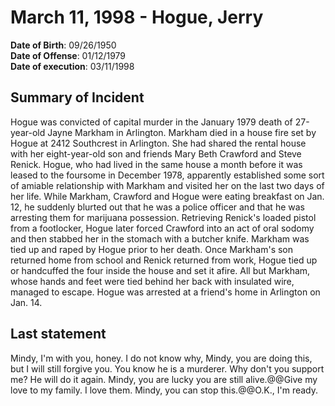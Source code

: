 # March 11, 1998 - Hogue, Jerry

**Date of Birth**: 09/26/1950<br/>
**Date of Offense**: 01/12/1979<br/>
**Date of execution**: 03/11/1998<br/>

## Summary of Incident
Hogue was convicted of capital murder in the January 1979 death of 27-year-old Jayne Markham in Arlington. Markham died in a house fire set by Hogue at 2412 Southcrest in Arlington. She had shared the rental house with her eight-year-old son and friends Mary Beth Crawford and Steve Renick. Hogue, who had lived in the same house a month before it was leased to the foursome in December 1978, apparently established some sort of amiable relationship with Markham and visited her on the last two days of her life. While Markham, Crawford and Hogue were eating breakfast on Jan. 12, he suddenly blurted out that he was a police officer and that he was arresting them for marijuana possession. Retrieving Renick's loaded pistol from a footlocker, Hogue later forced Crawford into an act of oral sodomy and then stabbed her in the stomach with a butcher knife. Markham was tied up and raped by Hogue prior to her death. Once Markham's son returned home from school and Renick returned from work, Hogue tied up or handcuffed the four inside the house and set it afire. All but Markham, whose hands and feet were tied behind her back with insulated wire, managed to escape. Hogue was arrested at a friend's home in Arlington on Jan. 14.

## Last statement
Mindy, I'm with you, honey. I do not know why, Mindy, you are doing this, but I will still forgive you. You know he is a murderer. Why don't you support me? He will do it again. Mindy, you are lucky you are still alive.@@Give my love to my family. I love them. Mindy, you can stop this.@@O.K., I'm ready.